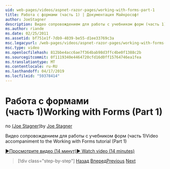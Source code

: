 ```yaml
---
uid: web-pages/videos/aspnet-razor-pages/working-with-forms-part-1
title: Работа с формами (часть 1) | Документация Майкрософт
author: JoeStagner
description: Видео сопровождением для работы с учебником форм (часть 1)
ms.author: riande
ms.date: 02/25/2011
ms.assetid: bf751e1f-7db9-4039-be55-d1ee33769c3a
msc.legacyurl: /web-pages/videos/aspnet-razor-pages/working-with-forms-part-1
msc.type: video
ms.openlocfilehash: 812bbe4acc6ae7f364bab98d3ffc4be0f1388c2b
ms.sourcegitcommit: 0f1119340e4464720cfd16d0ff15764746ea1fea
ms.translationtype: MT
ms.contentlocale: ru-RU
ms.lasthandoff: 04/17/2019
ms.locfileid: "59378414"
---
```

# <a name="working-with-forms-part-1"></a><span data-ttu-id="c4d61-103">Работа с формами (часть 1)</span><span class="sxs-lookup"><span data-stu-id="c4d61-103">Working with Forms (Part 1)</span></span>

<span data-ttu-id="c4d61-104">по [(Joe Stagner)](https://github.com/JoeStagner)</span><span class="sxs-lookup"><span data-stu-id="c4d61-104">by [Joe Stagner](https://github.com/JoeStagner)</span></span>

<span data-ttu-id="c4d61-105">Видео сопровождением для работы с учебником форм (часть 1)</span><span class="sxs-lookup"><span data-stu-id="c4d61-105">Video accompaniment to the Working with Forms tutorial (Part 1)</span></span>

[<span data-ttu-id="c4d61-106">&#9654;Просмотрите видео (14 минут)</span><span class="sxs-lookup"><span data-stu-id="c4d61-106">&#9654; Watch video (14 minutes)</span></span>](https://channel9.msdn.com/Blogs/ASP-NET-Site-Videos/working-with-forms-part-1)

> [!div class="step-by-step"]
> <span data-ttu-id="c4d61-107">[Назад](creating-a-consistent-look-part-2.md)
> [Вперед](working-with-forms-part-2.md)</span><span class="sxs-lookup"><span data-stu-id="c4d61-107">[Previous](creating-a-consistent-look-part-2.md)
[Next](working-with-forms-part-2.md)</span></span>
